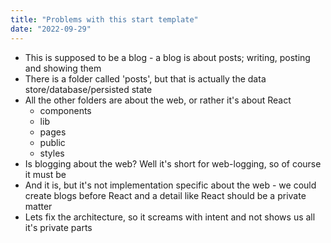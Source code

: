 ```yaml
---
title: "Problems with this start template"
date: "2022-09-29"
---
```


* This is supposed to be a blog - a blog is about posts; writing, posting and showing them
* There is a folder called 'posts', but that is actually the data store/database/persisted state
* All the other folders are about the web, or rather it's about React
  * components
  * lib
  * pages
  * public
  * styles
* Is blogging about the web? Well it's short for web-logging, so of course it must be
* And it is, but it's not implementation specific about the web - we could create blogs before React and a detail like React should be a private matter
* Lets fix the architecture, so it screams with intent and not shows us all it's private parts